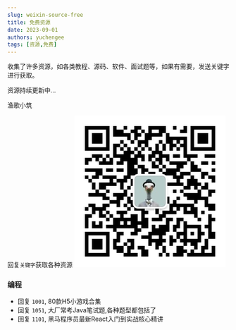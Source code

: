 ```yaml
---
slug: weixin-source-free
title: 免费资源
date: 2023-09-01
authors: yuchengee
tags: [资源,免费]
---
```

收集了许多资源，如各类教程、源码、软件、面试题等，如果有需要，发送关键字进行获取。


资源持续更新中...
  
  
渔歌小筑
<!--truncate-->
回复`关键字`获取各种资源
![公众号二维码](/img/qrcode_YUGXZS.jpg)

### 编程
- 回复 `1001`, 80款H5小游戏合集
- 回复 `1051`, 大厂常考Java笔试题,各种题型都包括了
- 回复 `1101`, 黑马程序员最新React入门到实战核心精讲
